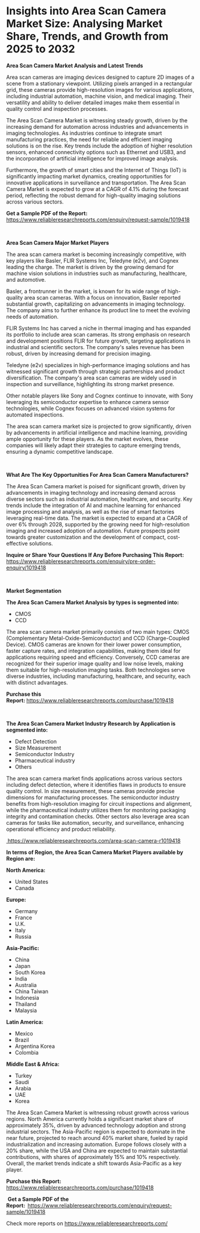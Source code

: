 <p><h1>Insights into Area Scan Camera Market Size: Analysing Market Share, Trends, and Growth from 2025 to 2032</h1></p><p><strong>Area Scan Camera Market Analysis and Latest Trends</strong></p>
<p><p>Area scan cameras are imaging devices designed to capture 2D images of a scene from a stationary viewpoint. Utilizing pixels arranged in a rectangular grid, these cameras provide high-resolution images for various applications, including industrial automation, machine vision, and medical imaging. Their versatility and ability to deliver detailed images make them essential in quality control and inspection processes.</p><p>The Area Scan Camera Market is witnessing steady growth, driven by the increasing demand for automation across industries and advancements in imaging technologies. As industries continue to integrate smart manufacturing practices, the need for reliable and efficient imaging solutions is on the rise. Key trends include the adoption of higher resolution sensors, enhanced connectivity options such as Ethernet and USB3, and the incorporation of artificial intelligence for improved image analysis. </p><p>Furthermore, the growth of smart cities and the Internet of Things (IoT) is significantly impacting market dynamics, creating opportunities for innovative applications in surveillance and transportation. The Area Scan Camera Market is expected to grow at a CAGR of 4.1% during the forecast period, reflecting the robust demand for high-quality imaging solutions across various sectors.</p></p>
<p><strong>Get a Sample PDF of the Report:&nbsp;</strong> <a href="https://www.reliableresearchreports.com/enquiry/request-sample/1019418?utm_campaign=3430&utm_medium=2&utm_source=Github&utm_content=ia&utm_term=08042025&utm_id=area-scan-camera">https://www.reliableresearchreports.com/enquiry/request-sample/1019418</a></p>
<p>&nbsp;</p>
<p><strong>Area Scan Camera Major Market Players</strong></p>
<p><p>The area scan camera market is becoming increasingly competitive, with key players like Basler, FLIR Systems Inc, Teledyne (e2v), and Cognex leading the charge. The market is driven by the growing demand for machine vision solutions in industries such as manufacturing, healthcare, and automotive.</p><p>Basler, a frontrunner in the market, is known for its wide range of high-quality area scan cameras. With a focus on innovation, Basler reported substantial growth, capitalizing on advancements in imaging technology. The company aims to further enhance its product line to meet the evolving needs of automation.</p><p>FLIR Systems Inc has carved a niche in thermal imaging and has expanded its portfolio to include area scan cameras. Its strong emphasis on research and development positions FLIR for future growth, targeting applications in industrial and scientific sectors. The company's sales revenue has been robust, driven by increasing demand for precision imaging.</p><p>Teledyne (e2v) specializes in high-performance imaging solutions and has witnessed significant growth through strategic partnerships and product diversification. The company's area scan cameras are widely used in inspection and surveillance, highlighting its strong market presence.</p><p>Other notable players like Sony and Cognex continue to innovate, with Sony leveraging its semiconductor expertise to enhance camera sensor technologies, while Cognex focuses on advanced vision systems for automated inspections.</p><p>The area scan camera market size is projected to grow significantly, driven by advancements in artificial intelligence and machine learning, providing ample opportunity for these players. As the market evolves, these companies will likely adapt their strategies to capture emerging trends, ensuring a dynamic competitive landscape.</p></p>
<p>&nbsp;</p>
<p><strong>What Are The Key Opportunities For Area Scan Camera Manufacturers?</strong></p>
<p><p>The Area Scan Camera market is poised for significant growth, driven by advancements in imaging technology and increasing demand across diverse sectors such as industrial automation, healthcare, and security. Key trends include the integration of AI and machine learning for enhanced image processing and analysis, as well as the rise of smart factories leveraging real-time data. The market is expected to expand at a CAGR of over 6% through 2028, supported by the growing need for high-resolution imaging and increased adoption of automation. Future prospects point towards greater customization and the development of compact, cost-effective solutions.</p></p>
<p><strong>Inquire or Share Your Questions If Any Before Purchasing This Report:</strong> <a href="https://www.reliableresearchreports.com/enquiry/pre-order-enquiry/1019418?utm_campaign=3430&utm_medium=2&utm_source=Github&utm_content=ia&utm_term=08042025&utm_id=area-scan-camera">https://www.reliableresearchreports.com/enquiry/pre-order-enquiry/1019418</a></p>
<p>&nbsp;</p>
<p><strong>Market Segmentation</strong></p>
<p><strong>The Area Scan Camera Market Analysis by types is segmented into:</strong></p>
<p><ul><li>CMOS</li><li>CCD</li></ul></p>
<p><p>The area scan camera market primarily consists of two main types: CMOS (Complementary Metal-Oxide-Semiconductor) and CCD (Charge-Coupled Device). CMOS cameras are known for their lower power consumption, faster capture rates, and integration capabilities, making them ideal for applications requiring speed and efficiency. Conversely, CCD cameras are recognized for their superior image quality and low noise levels, making them suitable for high-resolution imaging tasks. Both technologies serve diverse industries, including manufacturing, healthcare, and security, each with distinct advantages.</p></p>
<p><strong>Purchase this Report:&nbsp;</strong><a href="https://www.reliableresearchreports.com/purchase/1019418?utm_campaign=3430&utm_medium=2&utm_source=Github&utm_content=ia&utm_term=08042025&utm_id=area-scan-camera">https://www.reliableresearchreports.com/purchase/1019418</a></p>
<p>&nbsp;</p>
<p><strong>The Area Scan Camera Market Industry Research by Application is segmented into:</strong></p>
<p><ul><li>Defect Detection</li><li>Size Measurement</li><li>Semiconductor Industry</li><li>Pharmaceutical industry</li><li>Others</li></ul></p>
<p><p>The area scan camera market finds applications across various sectors including defect detection, where it identifies flaws in products to ensure quality control. In size measurement, these cameras provide precise dimensions for manufacturing processes. The semiconductor industry benefits from high-resolution imaging for circuit inspections and alignment, while the pharmaceutical industry utilizes them for monitoring packaging integrity and contamination checks. Other sectors also leverage area scan cameras for tasks like automation, security, and surveillance, enhancing operational efficiency and product reliability.</p></p>
<p><a href="https://www.reliableresearchreports.com/area-scan-camera-r1019418?utm_campaign=3430&utm_medium=2&utm_source=Github&utm_content=ia&utm_term=08042025&utm_id=area-scan-camera">&nbsp;https://www.reliableresearchreports.com/area-scan-camera-r1019418</a></p>
<p><strong>In terms of Region, the Area Scan Camera Market Players available by Region are:</strong></p>
<p>
    <p> <strong> North America: </strong>
        <ul>
            <li>United States</li>
            <li>Canada</li>
        </ul>
        </p> 
    <p> <strong> Europe: </strong>
        <ul>
            <li>Germany</li>
            <li>France</li>
            <li>U.K.</li>
            <li>Italy</li>
            <li>Russia</li>
        </ul>
        </p> 
    <p> <strong> Asia-Pacific: </strong>
        <ul>
            <li>China</li>
            <li>Japan</li>
            <li>South Korea</li>
            <li>India</li>
            <li>Australia</li>
            <li>China Taiwan</li>
            <li>Indonesia</li>
            <li>Thailand</li>
            <li>Malaysia</li>
        </ul>
        </p> 
    <p> <strong> Latin America: </strong>
        <ul>
            <li>Mexico</li>
            <li>Brazil</li>
            <li>Argentina Korea</li>
            <li>Colombia</li>
        </ul>
        </p> 
    <p> <strong> Middle East & Africa: </strong>
        <ul>
            <li>Turkey</li>
            <li>Saudi</li>
            <li>Arabia</li>
            <li>UAE</li>
            <li>Korea</li>
        </ul>
    </p>
    </p>
<p><p>The Area Scan Camera Market is witnessing robust growth across various regions. North America currently holds a significant market share of approximately 35%, driven by advanced technology adoption and strong industrial sectors. The Asia-Pacific region is expected to dominate in the near future, projected to reach around 40% market share, fueled by rapid industrialization and increasing automation. Europe follows closely with a 20% share, while the USA and China are expected to maintain substantial contributions, with shares of approximately 15% and 10% respectively. Overall, the market trends indicate a shift towards Asia-Pacific as a key player.</p></p>
<p><strong>Purchase this Report: </strong><a href="https://www.reliableresearchreports.com/purchase/1019418?utm_campaign=3430&utm_medium=2&utm_source=Github&utm_content=ia&utm_term=08042025&utm_id=area-scan-camera">https://www.reliableresearchreports.com/purchase/1019418</a></p>
<p>&nbsp;<strong>Get a Sample PDF of the Report:&nbsp;&nbsp;</strong><a href="https://www.reliableresearchreports.com/enquiry/request-sample/1019418?utm_campaign=3430&utm_medium=2&utm_source=Github&utm_content=ia&utm_term=08042025&utm_id=area-scan-camera">https://www.reliableresearchreports.com/enquiry/request-sample/1019418</a></p>
<p><strong></strong></p>
<p>Check more reports on <a href="https://www.reliableresearchreports.com/?utm_campaign=3430&utm_medium=2&utm_source=Github&utm_content=ia&utm_term=08042025&utm_id=area-scan-camera">https://www.reliableresearchreports.com/</a></p>
